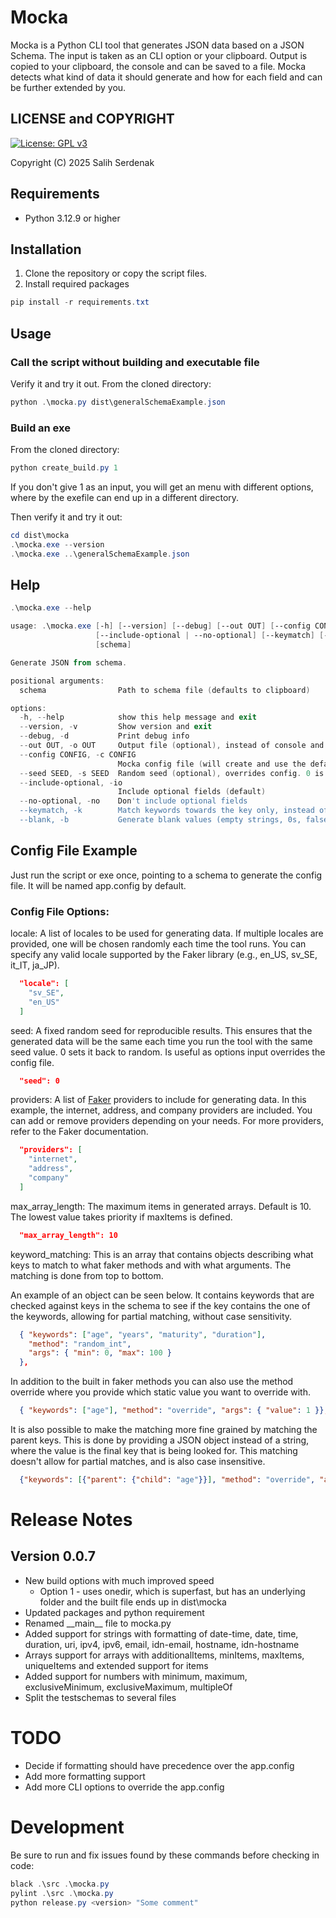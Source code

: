 <!-- Keywords: json schema, mocka, data generator, data faker, fake data, mock data, test data, synthetic data, offline, generator -->

# Mocka

Mocka is a Python CLI tool that generates JSON data based on a JSON Schema. The input is taken as an CLI option or your clipboard. Output is copied to your clipboard, the console and can be saved to a file. Mocka detects what kind of data it should generate and how for each field and can be further extended by you.

## LICENSE and COPYRIGHT

[![License: GPL v3](https://img.shields.io/badge/License-GPLv3-blue.svg)](https://www.gnu.org/licenses/gpl-3.0)

Copyright (C) 2025 Salih Serdenak

## Requirements

- Python 3.12.9 or higher

## Installation

1. Clone the repository or copy the script files.
2. Install required packages

```powershell
pip install -r requirements.txt
```

## Usage

### Call the script without building and executable file

Verify it and try it out. From the cloned directory:

```powershell
python .\mocka.py dist\generalSchemaExample.json
```

### Build an exe

From the cloned directory:

```powershell
python create_build.py 1
```

If you don't give 1 as an input, you will get an menu with different options, where by the exefile can end up in a different directory.

Then verify it and try it out:

```powershell
cd dist\mocka
.\mocka.exe --version
.\mocka.exe ..\generalSchemaExample.json
```

## Help

```powershell
.\mocka.exe --help
```

```powershell
usage: .\mocka.exe [-h] [--version] [--debug] [--out OUT] [--config CONFIG] [--seed SEED]
                   [--include-optional | --no-optional] [--keymatch] [--blank]
                   [schema]

Generate JSON from schema.

positional arguments:
  schema                Path to schema file (defaults to clipboard)

options:
  -h, --help            show this help message and exit
  --version, -v         Show version and exit
  --debug, -d           Print debug info
  --out OUT, -o OUT     Output file (optional), instead of console and clipboard.
  --config CONFIG, -c CONFIG
                        Mocka config file (will create and use the default if no input given).
  --seed SEED, -s SEED  Random seed (optional), overrides config. 0 is random
  --include-optional, -io
                        Include optional fields (default)
  --no-optional, -no    Don't include optional fields
  --keymatch, -k        Match keywords towards the key only, instead of key, description and title
  --blank, -b           Generate blank values (empty strings, 0s, false, first enum, etc.)
```

## Config File Example

Just run the script or exe once, pointing to a schema to generate the config file. It will be named app.config by default.

### Config File Options:

locale: A list of locales to be used for generating data. If multiple locales are provided, one will be chosen randomly each time the tool runs. You can specify any valid locale supported by the Faker library (e.g., en_US, sv_SE, it_IT, ja_JP).

```json
  "locale": [
    "sv_SE", 
    "en_US"
  ]
```

seed: A fixed random seed for reproducible results. This ensures that the generated data will be the same each time you run the tool with the same seed value. 0 sets it back to random. Is useful as options input overrides the config file.

```json
  "seed": 0
```

providers: A list of [Faker](https://pypi.org/project/Faker) providers to include for generating data. In this example, the internet, address, and company providers are included. You can add or remove providers depending on your needs. For more providers, refer to the Faker documentation.

```json
  "providers": [
    "internet",
    "address",
    "company"
  ]
```

max_array_length: The maximum items in generated arrays. Default is 10. The lowest value takes priority if maxItems is defined.

```json
  "max_array_length": 10
```

keyword_matching: This is an array that contains objects describing what keys to match to what faker methods and with what arguments. The matching is done from top to bottom.

An example of an object can be seen below. It contains keywords that are checked against keys in the schema to see if the key contains the one of the keywords, allowing for partial matching, without case sensitivity.

```json
  { "keywords": ["age", "years", "maturity", "duration"], 
    "method": "random_int",
    "args": { "min": 0, "max": 100 }
  },
```

In addition to the built in faker methods you can also use the method override where you provide which static value you want to override with.

```json
  { "keywords": ["age"], "method": "override", "args": { "value": 1 }},
```

It is also possible to make the matching more fine grained by matching the parent keys. This is done by providing a JSON object instead of a string, where the value is the final key that is being looked for. This matching doesn't allow for partial matches, and is also case insensitive.

```json
  {"keywords": [{"parent": {"child": "age"}}], "method": "override", "args": {"value": 1}},
```

# Release Notes

## Version 0.0.7

* New build options with much improved speed
  * Option 1 - uses onedir, which is superfast, but has an underlying folder and the built file ends up in dist\mocka
* Updated packages and python requirement
* Renamed \_\_main\_\_ file to mocka.py
* Added support for strings with formatting of date-time, date, time, duration, uri, ipv4, ipv6, email, idn-email, hostname, idn-hostname 
* Arrays support for arrays with additionalItems, minItems, maxItems, uniqueItems and extended support for items
* Added support for numbers with minimum, maximum, exclusiveMinimum, exclusiveMaximum, multipleOf
* Split the testschemas to several files

# TODO
* Decide if formatting should have precedence over the app.config
* Add more formatting support
* Add more CLI options to override the app.config

# Development

Be sure to run and fix issues found by these commands before checking in code:

```powershell
black .\src .\mocka.py
pylint .\src .\mocka.py
python release.py <version> "Some comment"  
```
